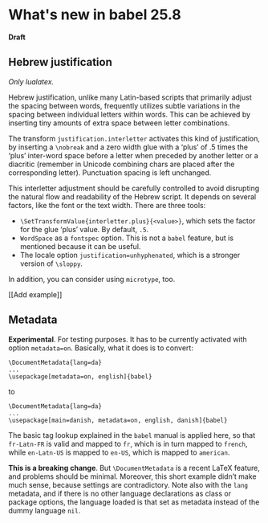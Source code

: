# What's new in babel 25.8

**Draft**

## Hebrew justification

*Only lualatex.*

Hebrew justification, unlike many Latin-based scripts that primarily
adjust the spacing between words, frequently utilizes subtle variations in
the spacing between individual letters within words. This can be achieved
by inserting tiny amounts of extra space between letter combinations.

The transform `justification.interletter` activates this kind of
justification, by inserting a `\nobreak` and a zero width glue with a
‘plus’ of .5 times the ‘plus’ inter-word space before a letter when
preceded by another letter or a diacritic (remember in Unicode
combining chars are placed after the corresponding letter). Punctuation
spacing is left unchanged.

This interletter adjustment should be carefully controlled to avoid
disrupting the natural flow and readability of the Hebrew script. It
depends on several factors, like the font or the text width. There
are three tools:
* `\SetTransformValue{interletter.plus}{<value>}`, which sets the factor
  for the glue ‘plus’ value. By default, `.5`.
* `WordSpace` as a `fontspec` option. This is not a `babel` feature,
  but is mentioned because it can be useful.
* The locale option `justification=unhyphenated`, which is a stronger
  version of `\sloppy`.
  
In addition, you can consider using `microtype`, too. 
  
[[Add example]]

## Metadata

**Experimental**. For testing purposes. It has to be currently activated
with option `metadata=on`. Basically, what it does is to convert:
```
\DocumentMetadata{lang=da}
...
\usepackage[metadata=on, english]{babel}
```
to
```
\DocumentMetadata{lang=da}
...
\usepackage[main=danish, metadata=on, english, danish]{babel}
```
The basic tag lookup explained in the `babel` manual is applied here,
so that `fr-Latn-FR` is valid and mapped to `fr`, which is in turn
mapped to `french`, while `en-Latn-US` is mapped to `en-US`, which is
mapped to `american`.

**This is a breaking change**. But `\DocumentMetadata` is a recent
LaTeX feature, and problems should be minimal. Moreover, this short
example didn’t make much sense, because settings are contradictory.
Note also with the `lang` metadata, and if there is no other language
declarations as class or package options, the language loaded is
that set as metadata instead of the dummy language `nil`.


